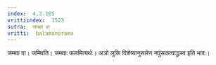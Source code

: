 ```yaml
---
index:  4.3.165
vrittiindex:  1523
sutra:  जम्ब्वा वा
vritti:  balamanorama 
---
```


जम्ब्वा वा। जम्ब्विति। जम्ब्वाः फलमित्यर्थः। अञो लुकि विशेष्यानुसारेण नपुंसकत्वाद्ध्रस्व इति भावः। 

